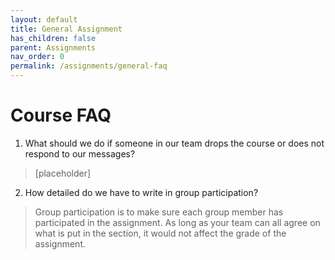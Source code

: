 ```yaml
---
layout: default
title: General Assignment
has_children: false
parent: Assignments
nav_order: 0
permalink: /assignments/general-faq
---
```


<h1>Course FAQ</h1>

1. What should we do if someone in our team drops the course or does not respond to our messages?
> [placeholder]

2. How detailed do we have to write in group participation?
> Group participation is to make sure each group member has participated in the assignment. As long as your team can all agree on what is put in the section, it would not affect the grade of the assignment.
